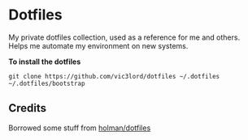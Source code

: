 # Dotfiles

My private dotfiles collection, used as a reference for me and others.  
Helps me automate my environment on new systems.

**To install the dotfiles**

```
git clone https://github.com/vic3lord/dotfiles ~/.dotfiles
~/.dotfiles/bootstrap
```

## Credits

Borrowed some stuff from [holman/dotfiles](https://github.com/holman/dotfiles)

